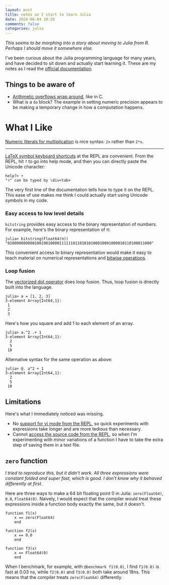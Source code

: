 ```yaml
---
layout: post
title: notes as I start to learn Julia
date: 2020-06-04 10:20
comments: false
categories: julia
---
```


_This seems to be morphing into a story about moving to Julia from R.
Perhaps I should move it somewhere else._

I've been curious about the Julia programming language for many years, and have decided to sit down and actually start learning it.
These are my notes as I read the [official documentation](https://docs.julialang.org/en/v1/).


## Things to be aware of

- [Arithmetic overflows wrap around](https://docs.julialang.org/en/v1/manual/integers-and-floating-point-numbers/#Overflow-behavior-1), like in C.
- What is a `do` block?
    The example in setting numeric precision appears to be making a temporary change in how a computation happens.


# What I Like

[Numeric literals for multiplication](https://docs.julialang.org/en/v1/manual/integers-and-floating-point-numbers/#man-numeric-literal-coefficients-1) is nice syntax: `2x` rather than `2*x`.

---

[LaTeX symbol keyboard shortcuts](https://docs.julialang.org/en/v1/manual/unicode-input/) at the REPL are convenient.
From the REPL, hit `?` to go into help mode, and then you can directly paste the Unicode character:
```
help?> ÷
"÷" can be typed by \div<tab>
```
The very first line of the documentation tells how to type it on the REPL.
This ease of use makes me think I could actually start using Unicode symbols in my code.


### Easy access to low level details

`bitstring` provides easy access to the binary representation of numbers.
For example, here's the binary representation of π:

```
julia> bitstring(Float64(π))
"0100000000001001001000011111101101010100010001000010110100011000"
```

This convenient access to binary representation would make it easy to teach material on numerical representations and [bitwise operations](https://docs.julialang.org/en/v1/manual/mathematical-operations/#Bitwise-Operators-1).


### Loop fusion

The [vectorized dot operator](https://docs.julialang.org/en/v1/manual/mathematical-operations/#man-dot-operators-1) does loop fusion.
Thus, loop fusion is directly built into the language.

```
julia> a = [1, 2, 3]
3-element Array{Int64,1}:
 1
 2
 3
```

Here's how you square and add 1 to each element of an array.
```
julia> a.^2 .+ 1
3-element Array{Int64,1}:
  2
  5
 10
```

Alternative syntax for the same operation as above:
```
julia> @. a^2 + 1
3-element Array{Int64,1}:
  2
  5
 10
```



## Limitations

Here's what I immediately noticed was missing.

- No [support for vi mode from the REPL](https://discourse.julialang.org/t/vim-mode-in-repl-command-line/9023), so quick experiments with expressions take longer and are more tedious than necessary.
- Cannot [access the source code from the REPL](https://github.com/JuliaLang/julia/issues/2625#issuecomment-498840808), so when I'm experimenting with minor variations of a function I have to take the extra step of saving them in a text file.


## `zero` function

_I tried to reproduce this, but it didn't work.
All three expressions were constant folded and super fast, which is good.
I don't know why it behaved differently at first._

Here are three ways to make a 64 bit floating point 0 in Julia: `zero(Float64)`, `0.0`, `Float64(0)`.
Naively, I would expect that the compiler would treat these expressions inside a function body exactly the same, but it doesn't.

```
function f1(x)
    x == zero(Float64)
    end

function f2(x)
    x == 0.0
    end

function f3(x)
    x == Float64(0)
    end
```

When I benchmark, for example, with `@benchmark f1(0.0)`, I find `f1(0.0)` is fast at 0.03 ns, while `f2(0.0)` and `f3(0.0)` both take around 18ns.
This means that the compiler treats `zero(Float64)` differently.
